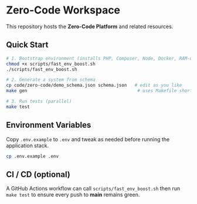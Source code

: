 # Zero-Code Workspace

This repository hosts the **Zero-Code Platform** and related resources.

## Quick Start

```bash
# 1. Bootstrap environment (installs PHP, Composer, Node, Docker, RAM-disk cache, etc.)
chmod +x scripts/fast_env_boost.sh
./scripts/fast_env_boost.sh

# 2. Generate a system from schema
cp code/zero-code/demo_schema.json schema.json   # edit as you like
make gen                                          # uses Makefile shortcut

# 3. Run tests (parallel)
make test
```

## Environment Variables
Copy `.env.example` to `.env` and tweak as needed before running the application stack.

```bash
cp .env.example .env
```

## CI / CD (optional)
A GitHub Actions workflow can call `scripts/fast_env_boost.sh` then run `make test` to ensure every push to **main** remains green.